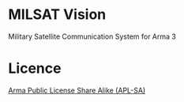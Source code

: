 # MILSAT Vision
Military Satellite Communication System for Arma 3

# Licence
[Arma Public License Share Alike (APL-SA)](https://www.bohemia.net/community/licenses/arma-public-license-share-alike)

